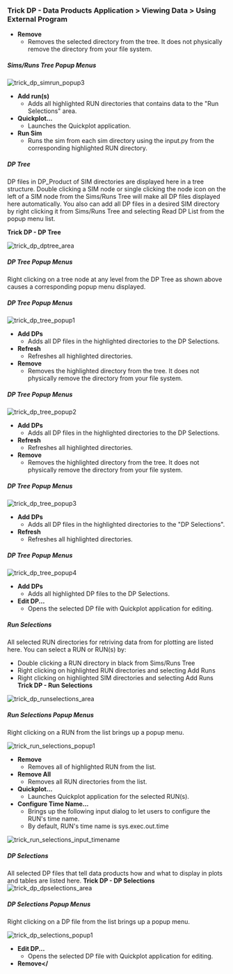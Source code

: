 ### Trick DP - Data Products Application > Viewing Data > Using External Program

- <b>Remove</b>
    - Removes the selected directory from the tree. It does not physically remove the directory from your file system.

##### Sims/Runs Tree Popup Menus

![trick_dp_simrun_popup3](images/trick_dp_simrun_popup3.jpg)

- <b>Add run(s)</b>
    - Adds all highlighted RUN directories that contains data to the "Run Selections" area.
- <b>Quickplot...</b>
    - Launches the Quickplot application.
- <b>Run Sim</b>
    - Runs the sim from each sim directory using the input.py from the corresponding highlighted RUN directory.

##### DP Tree

DP files in DP_Product of SIM directories are displayed here in a tree structure. Double clicking a SIM node
or single clicking the node icon on the left of a SIM node from the Sims/Runs Tree will make all DP files
displayed here automatically. You also can add all DP files in a desired SIM directory by right clicking it
from Sims/Runs Tree and selecting Read DP List from the popup menu list.

<b>Trick DP - DP Tree</b>

![trick_dp_dptree_area](images/trick_dp_dptree_area.jpg)

##### DP Tree Popup Menus

Right clicking on a tree node at any level from the DP Tree as shown above causes a corresponding popup menu displayed.

##### DP Tree Popup Menus

![trick_dp_tree_popup1](images/trick_dp_tree_popup1.jpg)

- <b>Add DPs</b>
    - Adds all DP files in the highlighted directories to the DP Selections.
- <b>Refresh</b>
    - Refreshes all highlighted directories.
- <b>Remove</b>
    - Removes the highlighted directory from the tree. It does not physically remove the directory from your file system.

##### DP Tree Popup Menus

![trick_dp_tree_popup2](images/trick_dp_tree_popup2.jpg)

- <b>Add DPs</b>
    - Adds all DP files in the highlighted directories to the DP Selections.
- <b>Refresh</b>
    - Refreshes all highlighted directories.
- <b>Remove</b>
    - Removes the highlighted directory from the tree. It does not physically remove the directory from your file system.

##### DP Tree Popup Menus

![trick_dp_tree_popup3](images/trick_dp_tree_popup3.jpg)

- <b>Add DPs</b>
    - Adds all DP files in the highlighted directories to the "DP Selections".
- <b>Refresh</b>
    - Refreshes all highlighted directories.

##### DP Tree Popup Menus

![trick_dp_tree_popup4](images/trick_dp_tree_popup4.jpg)

- <b>Add DPs</b>
    - Adds all highlighted DP files to the DP Selections.
- <b>Edit DP...</b>
    - Opens the selected DP file with Quickplot application for editing.

##### Run Selections

All selected RUN directories for retriving data from for plotting are listed here. You can select a RUN or RUN(s) by:
- Double clicking a RUN directory in black from Sims/Runs Tree
- Right clicking on highlighted RUN directories and selecting Add Runs
- Right clicking on highlighted SIM directories and selecting Add Runs
<b>Trick DP - Run Selections</b>

![trick_dp_runselections_area](images/trick_dp_runselections_area.jpg)

##### Run Selections Popup Menus

Right clicking on a RUN from the list brings up a popup menu.

![trick_run_selections_popup1](images/trick_run_selections_popup1.jpg)

- <b>Remove</b>
    - Removes all of highlighted RUN from the list.
- <b>Remove All</b>
    - Removes all RUN directories from the list.
- <b>Quickplot...</b>
    - Launches Quickplot application for the selected RUN(s).
- <b>Configure Time Name...</b>
    - Brings up the following input dialog to let users to configure the RUN's time name.
    - By default, RUN's time name is sys.exec.out.time

![trick_run_selections_input_timename](images/trick_run_selections_input_timename.jpg)

##### DP Selections

All selected DP files that tell data products how and what to display in plots and tables are listed here.
<b>Trick DP - DP Selections</b>
![trick_dp_dpselections_area](images/trick_dp_dpselections_area.jpg)

##### DP Selections Popup Menus

Right clicking on a DP file from the list brings up a popup menu.

![trick_dp_selections_popup1](images/trick_dp_selections_popup1.jpg)

- <b>Edit DP...</b>
    - Opens the selected DP file with Quickplot application for editing.
- <b>Remove</
